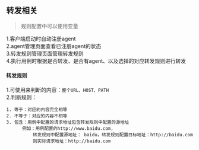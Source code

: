 ## 转发相关
> 规则配置中可以使用变量

1.客户端启动时自动注册agent  
2.agent管理页面查看已注册agent的状态  
3.转发规则管理页面管理转发规则  
4.执行用例时根据是否转发、是否有agent、以及选择的对应转发规则进行转发  


#### 转发规则

1.可使用来判断的内容：`整个URL、HOST、PATH`  
2.判断规则：  

    1. 等于：对应的内容完全相等  
    2. 不等于：对应的内容不相等
    3. 包含：用例中配置的请求地址包含转发规则中配置的源地址
          例如：用例配置的http://www.baidu.com,  
              转发规则中配置源地址： baidu，转发规则配置目标地址：http://baidu.com  
              则实际请求地址：http://baidu.com  


